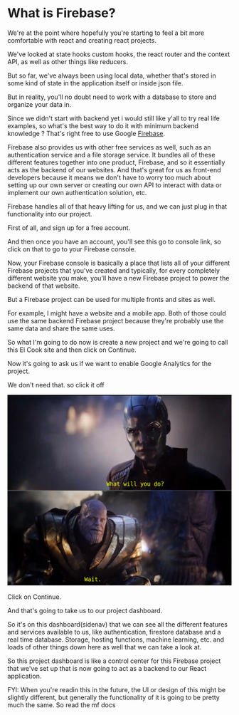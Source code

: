 # What is Firebase?

We're at the point where hopefully you're starting to feel a bit more comfortable with react and creating react projects.

We've looked at state hooks custom hooks, the react router and the context API, as well as other things like reducers.

But so far, we've always been using local data, whether that's stored in some kind of state in the application itself or inside json file.

But in reality, you'll no doubt need to work with a database to store and organize your data in.

Since we didn't start with backend yet i would still like y'all to try real life examples, so what's the best way to do it with minimum backend knowledge ? That's right free to use Google [Firebase](https://firebase.google.com/).

Firebase also provides us with other free services as well, such as an authentication service and a file storage service. It bundles all of these different features together into one product, Firebase, and so it essentially acts as the backend of our websites. And that's great for us as front-end developers because it means we don't have to worry too much about setting up our own server or creating our own API to interact with data or implement our own authentication solution, etc.

Firebase handles all of that heavy lifting for us, and we can just plug in that functionality into our project.

First of all, and sign up for a free account.

And then once you have an account, you'll see this go to console link, so click on that to go to your Firebase console.

Now, your Firebase console is basically a place that lists all of your different Firebase projects that you've created and typically, for every completely different website you make, you'll have a new Firebase project to power the backend of that website.

But a Firebase project can be used for multiple fronts and sites as well.

For example, I might have a website and a mobile app. Both of those could use the same backend Firebase project because they're probably use the same data and share the same uses.


So what I'm going to do now is create a new project and we're going to call this El Cook site and then click on Continue.

Now it's going to ask us if we want to enable Google Analytics for the project.

We don't need that. so click it off

![now we wait](./images/wait.webp)

Click on Continue.

And that's going to take us to our project dashboard.

So it's on this dashboard(sidenav) that we can see all the different features and services available to us, like authentication, firestore database and a real time database. Storage, hosting functions, machine learning, etc. and loads of other things down here as well that we can take a look at.


So this project dashboard is like a control center for this Firebase project that we've set up that is now going to act as a backend to our React application.


FYI: When you're readin this in the future, the UI or design of this might be slightly different, but generally the functionality of it is going to be pretty much the same. So read the mf docs